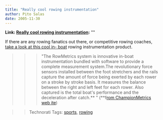 ```yaml
---
title: "Really cool rowing instrumentation"
author: Pito Salas
date: 2005-11-30
---
```


**Link: [Really cool rowing instrumentation](None):** ""

If there are any rowing fanatics out there, or competitive rowing coaches,
[take a look at this cool in-
boat](<http://www.championmetrics.com/index.html>) rowing instrumentation
product.

>>

>>> "The RowMetrics system is innovative in-boat instrumentation bundled with
software to provide a complete measurement system.The revolutionary force
sensors installed between the foot stretchers and the rails capture the amount
of force being exerted by each rower on a stroke by stroke basis. It measures
the balance between the right and left feet for each rower. Also captured is
the total boat's performance and the deceleration after catch.** " (**f[rom
ChampionMetrics web ite](<http://www.championmetrics.com/index.html>))

>>

>> Technorati Tags: [sports](<http://www.technorati.com/tag/sports>),
[rowing](<http://www.technorati.com/tag/rowing>)


